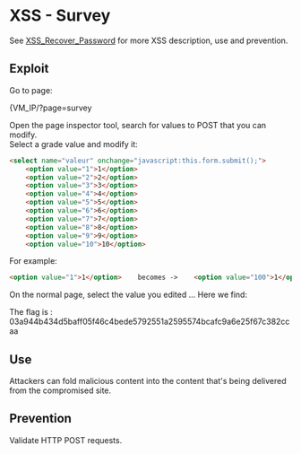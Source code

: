 # XSS - Survey

See [XSS_Recover_Password](https://github.com/anyashuka/Darkly/tree/master/XSS_Recover_Password) for more XSS description, use and prevention.


## Exploit

Go to page:

{VM_IP/?page=survey

Open the page inspector tool, search for values to POST that you can modify. <br>
Select a grade value and modify it:

```html
<select name="valeur" onchange="javascript:this.form.submit();">
	<option value="1">1</option>
	<option value="2">2</option>
	<option value="3">3</option>
	<option value="4">4</option>
	<option value="5">5</option>
	<option value="6">6</option>
	<option value="7">7</option>
	<option value="8">8</option>
	<option value="9">9</option>
	<option value="10">10</option>
```

For example:

```html
<option value="1">1</option>    becomes ->    <option value="100">1</option>
```

On the normal page, select the value you edited
... Here we find:

The flag is : 03a944b434d5baff05f46c4bede5792551a2595574bcafc9a6e25f67c382ccaa


## Use

Attackers can fold malicious content into the content that's being delivered from the compromised site.


## Prevention

Validate HTTP POST requests.
